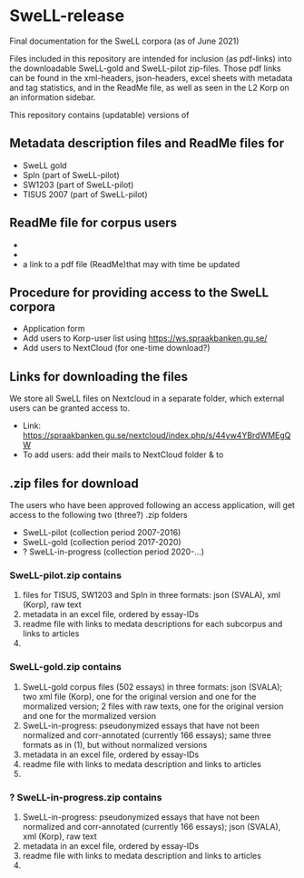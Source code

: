 # SweLL-release
Final documentation for the SweLL corpora (as of June 2021)

Files included in this repository are intended for inclusion (as pdf-links) into the downloadable SweLL-gold and SweLL-pilot zip-files. Those pdf links can be found in the xml-headers, json-headers, excel sheets with metadata and tag statistics, and in the ReadMe file, as well as seen in the L2 Korp on an information sidebar.  

This repository contains (updatable) versions of

## Metadata description files and ReadMe files for
 
* SweLL gold
* SpIn (part of SweLL-pilot)
* SW1203 (part of SweLL-pilot)
* TISUS 2007 (part of SweLL-pilot)

## ReadMe file for corpus users

* 
* 
* a link to a pdf file (ReadMe)that may with time be updated

## Procedure for providing access to the SweLL corpora

* Application form
* Add users to Korp-user list using https://ws.spraakbanken.gu.se/
* Add users to NextCloud (for one-time download?)

## Links for downloading the files

We store all SweLL files on Nextcloud in a separate folder, which external users can be granted access to.
* Link: https://spraakbanken.gu.se/nextcloud/index.php/s/44yw4YBrdWMEgQW
* To add users: add their mails to NextCloud folder \& to 

## .zip files for download

The users who have been approved following an access application, will get access to the following two (three?) .zip folders

* SweLL-pilot (collection period 2007-2016)
* SweLL-gold  (collection period 2017-2020)
* ? SweLL-in-progress (collection period 2020-...)

### SweLL-pilot.zip contains

1. files for TISUS, SW1203 and SpIn in three formats: json (SVALA), xml (Korp), raw text
2. metadata in an excel file, ordered by essay-IDs
3. readme file with links to medata descriptions for each subcorpus and links to articles
4. 

### SweLL-gold.zip contains

1. SweLL-gold corpus files (502 essays) in three formats: json (SVALA); two xml file (Korp), one for the original version and one for the mormalized version; 2 files with raw texts, one for the original version and one for the mormalized version
2. SweLL-in-progress: pseudonymized essays that have not been normalized and corr-annotated (currently 166 essays); same three formats as in (1), but without normalized versions
3. metadata in an excel file, ordered by essay-IDs
4. readme file with links to medata description and links to articles
5. 

### ? SweLL-in-progress.zip contains

1. SweLL-in-progress: pseudonymized essays that have not been normalized and corr-annotated (currently 166 essays); json (SVALA), xml (Korp), raw text
2. metadata in an excel file, ordered by essay-IDs
3. readme file with links to medata description and links to articles
5. 
